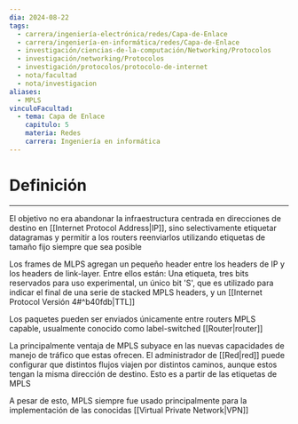 ```yaml
---
dia: 2024-08-22
tags:
  - carrera/ingeniería-electrónica/redes/Capa-de-Enlace
  - carrera/ingeniería-en-informática/redes/Capa-de-Enlace
  - investigación/ciencias-de-la-computación/Networking/Protocolos
  - investigación/networking/Protocolos
  - investigación/protocolos/protocolo-de-internet
  - nota/facultad
  - nota/investigacion
aliases:
  - MPLS
vinculoFacultad:
  - tema: Capa de Enlace
    capitulo: 5
    materia: Redes
    carrera: Ingeniería en informática
---
```

# Definición
---
El objetivo no era abandonar la infraestructura centrada en direcciones de destino en [[Internet Protocol Address|IP]], sino selectivamente etiquetar datagramas y permitir a los routers reenviarlos utilizando etiquetas de tamaño fijo siempre que sea posible

Los frames de MLPS agregan un pequeño header entre los headers de IP y los headers de link-layer. Entre ellos están: Una etiqueta, tres bits reservados para uso experimental, un único bit 'S', que es utilizado para indicar el final de una serie de stacked MPLS headers, y un [[Internet Protocol Versión 4#^b40fdb|TTL]]

Los paquetes pueden ser enviados únicamente entre routers MPLS capable, usualmente conocido como label-switched [[Router|router]]

La principalmente ventaja de MPLS subyace en las nuevas capacidades de manejo de tráfico que estas ofrecen. El administrador de [[Red|red]] puede configurar que distintos flujos viajen por distintos caminos, aunque estos tengan la misma dirección de destino. Esto es a partir de las etiquetas de MPLS

A pesar de esto, MPLS siempre fue usado principalmente para la implementación de las conocidas [[Virtual Private Network|VPN]]